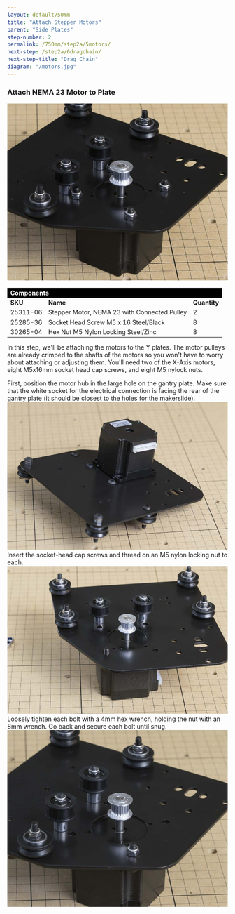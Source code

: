 ```yaml
---
layout: default750mm
title: "Attach Stepper Motors"
parent: "Side Plates"
step-number: 2
permalink: /750mm/step2a/5motors/
next-step: /step2a/6dragchain/
next-step-title: "Drag Chain"
diagram: "/motors.jpg"
---
```


<h3>Attach NEMA 23 Motor to Plate</h3>
<img src="../../step2/photo/jpfs_DSC2606.jpg">

<table>
<tr><td style="color:#fff;background: #000;" colspan="3"><b>Components</b></td></tr>
<tr>
	<td><b>SKU</b></td>
	<td><b>Name</b></td>
	<td><b>Quantity</b></td>
</tr>
<tr>
<td>25311-06</td>
<td>Stepper Motor, NEMA 23 with Connected Pulley</td>
<td>2</td>
</tr>
<tr>
<td>25285-36</td>
<td>Socket Head Screw M5 x 16 Steel/Black</td>
<td>8</td>
</tr>
<tr>
<td>30265-04</td>
<td>Hex Nut M5 Nylon Locking Steel/Zinc</td>
<td>8</td>
</tr>
</table>
In this step, we'll be attaching the motors to the Y plates. The motor pulleys are already crimped to the shafts of the motors so you won't have to worry about attaching or adjusting them. You'll need two of the X-Axis motors, eight M5x16mm socket head cap screws, and eight M5 nylock nuts.

First, position the motor hub in the large hole on the gantry plate. Make sure that the white socket for the electrical connection is facing the rear of the gantry plate (it should be closest to the holes for the makerslide).
<img src="../../step2/photo/jpfs_DSC2602.jpg">
Insert the socket-head cap screws and thread on an M5 nylon locking nut to each.
<img src="../../step2/photo/jpfs_DSC2604.jpg">
Loosely tighten each bolt with a 4mm hex wrench, holding the nut with an 8mm wrench. Go back and secure each bolt until snug.
<img src="../../step2/photo/jpfs_DSC2605.jpg">


